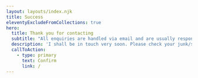 ```yaml
---
layout: layouts/index.njk
title: Success
eleventyExcludeFromCollections: true
hero:
  title: Thank you for contacting
  subtitle: "All enquiries are handled via email and are usually responded to within 24 hours."
  description: 'I shall be in touch very soon. Please check your junk/spam email for replies.<p class="description">Add charlie@cgguitar.co.uk and cgguitar@outlook.com to your contacts to make sure my reply reaches you.</p>'
  callToAction:
    - type: primary
      text: Confirm
      link: /
---
```

